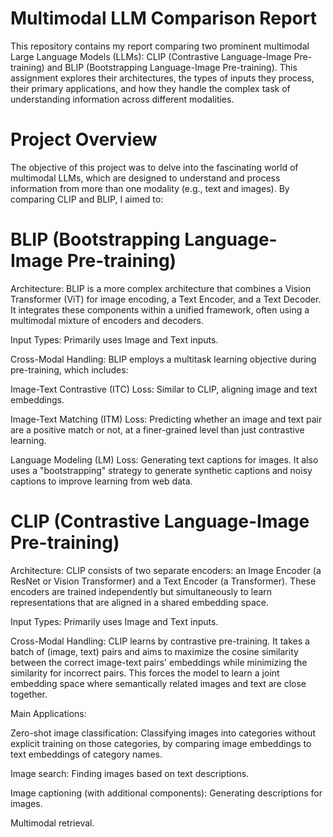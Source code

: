 # Multimodal LLM Comparison Report
This repository contains my report comparing two prominent multimodal Large Language Models (LLMs): CLIP (Contrastive Language-Image Pre-training) and BLIP (Bootstrapping Language-Image Pre-training). This assignment explores their architectures, the types of inputs they process, their primary applications, and how they handle the complex task of understanding information across different modalities.

# Project Overview
The objective of this project was to delve into the fascinating world of multimodal LLMs, which are designed to understand and process information from more than one modality (e.g., text and images). By comparing CLIP and BLIP, I aimed to:

# BLIP (Bootstrapping Language-Image Pre-training)
Architecture: BLIP is a more complex architecture that combines a Vision Transformer (ViT) for image encoding, a Text Encoder, and a Text Decoder. It integrates these components within a unified framework, often using a multimodal mixture of encoders and decoders.

Input Types: Primarily uses Image and Text inputs.

Cross-Modal Handling: BLIP employs a multitask learning objective during pre-training, which includes:

Image-Text Contrastive (ITC) Loss: Similar to CLIP, aligning image and text embeddings.

Image-Text Matching (ITM) Loss: Predicting whether an image and text pair are a positive match or not, at a finer-grained level than just contrastive learning.

Language Modeling (LM) Loss: Generating text captions for images.
It also uses a "bootstrapping" strategy to generate synthetic captions and noisy captions to improve learning from web data.

# CLIP (Contrastive Language-Image Pre-training)
Architecture: CLIP consists of two separate encoders: an Image Encoder (a ResNet or Vision Transformer) and a Text Encoder (a Transformer). These encoders are trained independently but simultaneously to learn representations that are aligned in a shared embedding space.

Input Types: Primarily uses Image and Text inputs.

Cross-Modal Handling: CLIP learns by contrastive pre-training. It takes a batch of (image, text) pairs and aims to maximize the cosine similarity between the correct image-text pairs' embeddings while minimizing the similarity for incorrect pairs. This forces the model to learn a joint embedding space where semantically related images and text are close together.

Main Applications:

Zero-shot image classification: Classifying images into categories without explicit training on those categories, by comparing image embeddings to text embeddings of category names.

Image search: Finding images based on text descriptions.

Image captioning (with additional components): Generating descriptions for images.

Multimodal retrieval.

